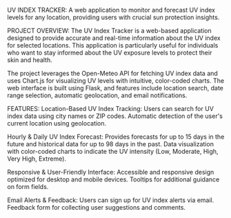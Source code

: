 UV INDEX TRACKER:
A web application to monitor and forecast UV index levels for any location, providing users with crucial sun protection insights.

PROJECT OVERVIEW:
The UV Index Tracker is a web-based application designed to provide accurate and real-time information about the UV index for selected locations. This application is particularly useful for individuals who want to stay informed about the UV exposure levels to protect their skin and health.

The project leverages the Open-Meteo API for fetching UV index data and uses Chart.js for visualizing UV levels with intuitive, color-coded charts. The web interface is built using Flask, and features include location search, date range selection, automatic geolocation, and email notifications.

FEATURES:
Location-Based UV Index Tracking:
Users can search for UV index data using city names or ZIP codes.
Automatic detection of the user's current location using geolocation.

Hourly & Daily UV Index Forecast:
Provides forecasts for up to 15 days in the future and historical data for up to 98 days in the past.
Data visualization with color-coded charts to indicate the UV intensity (Low, Moderate, High, Very High, Extreme).

Responsive & User-Friendly Interface:
Accessible and responsive design optimized for desktop and mobile devices.
Tooltips for additional guidance on form fields.

Email Alerts & Feedback:
Users can sign up for UV index alerts via email.
Feedback form for collecting user suggestions and comments.